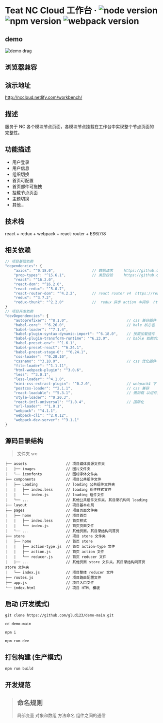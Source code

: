 # Teat NC Cloud 工作台 &middot; ![node version](https://img.shields.io/badge/node-8.10.0-brightgreen.svg) ![npm version](https://img.shields.io/badge/npm-5.6.0-blue.svg)  ![webpack version](https://img.shields.io/badge/webpack-4.1.1-blue.svg)
## demo
![demo drag](http://op3cmr9ix.bkt.clouddn.com/demo-main/drag%20%282%29.gif)
## 浏览器兼容

## 演示地址
http://nccloud.netlify.com/workbench/

## 描述
服务于 NC 各个模块节点页面，各模块节点挂载在工作台中实现整个节点页面的完整性。

## 功能描述
- 用户登录
- 用户信息
- 组织切换
- 首页可配置
- 首页部件可拖拽
- 挂载节点页面
- 主题切换
- 其他...

## 技术栈
react + redux + webpack + react-router + ES6/7/8

## 相关依赖
```javascript
// 项目基础依赖
"dependencies": {
    "axios": "^0.18.0",                 // 数据请求     https://github.com/axios/axios
    "prop-types": "^15.6.1",            // 类型校验     https://github.com/facebook/prop-types
    "react": "^16.2.0",                 
    "react-dom": "^16.2.0",                   
    "react-redux": "^5.0.7",            
    "react-router-dom": "^4.2.2",       // react router v4  https://reacttraining.com/react-router/
    "redux": "^3.7.2",
    "redux-thunk": "^2.2.0"             //  redux 异步 action 中间件  https://github.com/gaearon/redux-thunk
}
// 项目开发依赖
"devDependencies": {
    "autoprefixer": "^8.1.0",                           // css 兼容插件 
    "babel-core": "^6.26.0",                            // bale 核心包
    "babel-loader": "^7.1.4",                           
    "babel-plugin-syntax-dynamic-import": "^6.18.0",    // 按需加载插件
    "babel-plugin-transform-runtime": "^6.23.0",        // bable 依赖的工具函数插件
    "babel-preset-env": "^1.6.1",
    "babel-preset-react": "^6.24.1",
    "babel-preset-stage-0": "^6.24.1",
    "css-loader": "^0.28.10",
    "cssnano": "^3.10.0",                               // css 优化插件
    "file-loader": "^1.1.11",
    "html-webpack-plugin": "^3.0.6",
    "less": "^3.0.1",
    "less-loader": "^4.1.0",
    "mini-css-extract-plugin": "^0.2.0",                // webpack4 下 extract-text-webpack-plugin 插件编译报错，替代品 https://github.com/webpack-contrib/mini-css-extract-plugin
    "postcss-loader": "^2.1.1",                         // css 兼容
    "react-loadable": "^5.3.1",                         // 懒加载 以组件为中心的代码分割和懒加载 https://github.com/jamiebuilds/react-loadable
    "style-loader": "^0.20.3",
    "react-intl-universal": "^1.8.4",                   // 国际化 
    "url-loader": "^1.0.1",
    "webpack": "^4.1.1",
    "webpack-cli": "^2.0.12",
    "webpack-dev-server": "^3.1.1"
}
```

## 源码目录结构
> 文件夹 src
```
├── assets                  // 项目媒体资源文件夹
|   ├── images              // 图片文件夹
|   └── iconfonts           // 图标字体文件夹
├── components              // 项目公共组件文件
|   ├── Loading             // loading 公共组件文件夹
|   |   ├── index.less      // loading 组件样式文件
|   |   └── index.js        // loading 组件文件
|   └── ...                 // 其他公共组件文件夹，其目录机构同 loading
├── layout                  // 项目基本布局
├── pages                   // 项目页面文件夹
|   ├── home                // 项目首页
|   |   ├── index.less      // 首页样式
|   |   └── index.js        // 首页页面文件
|   └── ...                 // 其他页面，其目录结构同首页
├── store                   // 项目 store 文件夹
|   ├── home                // 首页 store 
|   |   ├── action-type.js  // 首页 action-type 文件
|   |   ├── action.js       // 首页 action 文件
|   |   └── reducer.js      // 首页 reducer 文件
|   ├── ...                 // 其他页面 store 文件夹，其目录结构同首页 store 文件夹
|   └── index.js            // 项目整体 reducer 文件
├── routes.js               // 项目路由配置文件
├── app.js                  // 项目入口文件
└── index.html              // 项目 HTML 模板
```

## 启动 (开发模式)
```
git clone https://github.com/glud123/demo-main.git

cd demo-main

npm i

npm run dev

```

## 打包构建 (生产模式)
```
npm run build
```
## 开发规范
> ## 命名规则
> 局部变量
> 对象和数组
> 方法命名
> 组件之间的通信
